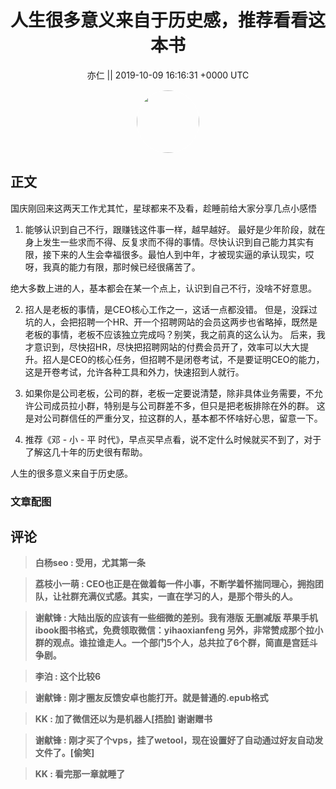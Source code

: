 <h1 align="center">人生很多意义来自于历史感，推荐看看这本书</h1>




<p align="center">
    <a>亦仁 || 2019-10-09 16:16:31 &#43;0000 UTC</a>
</p>

<div align="center">
    <img src="https://images.zsxq.com/Fn3NQqCN8nuGF86yZPXSbEsl0mb3?e=1590940799&amp;token=kIxbL07-8jAj8w1n4s9zv64FuZZNEATmlU_Vm6zD:pfbNc8W3hS0oYG_hyXXh_rHMHuc=" width="100" height="100" style="border:1px solid;border-radius:50%; color:#ffffff"/>
</div>




## 正文

<div>
国庆刚回来这两天工作尤其忙，星球都来不及看，趁睡前给大家分享几点小感悟

1. 能够认识到自己不行，跟赚钱这件事一样，越早越好。 最好是少年阶段，就在身上发生一些求而不得、反复求而不得的事情。尽快认识到自己能力其实有限，接下来的人生会幸福很多。最怕人到中年，才被现实逼的承认现实，哎呀，我真的能力有限，那时候已经很痛苦了。

绝大多数上进的人，基本都会在某一个点上，认识到自己不行，没啥不好意思。

2. 招人是老板的事情，是CEO核心工作之一，这话一点都没错。 但是，没踩过坑的人，会把招聘一个HR、开一个招聘网站的会员这两步也省略掉，既然是老板的事情，老板不应该独立完成吗？别笑，我之前真的这么认为。 后来，我才意识到，尽快招HR，尽快把招聘网站的付费会员开了，效率可以大大提升。招人是CEO的核心任务，但招聘不是闭卷考试，不是要证明CEO的能力，这是开卷考试，允许各种工具和外力，快速招到人就行。

3.  如果你是公司老板，公司的群，老板一定要说清楚，除非具体业务需要，不允许公司成员拉小群，特别是与公司群差不多，但只是把老板排除在外的群。 这是对公司群信任的严重分叉，拉这群的人，基本都不怀啥好心思，留意一下。

4. 推荐《邓 - 小 - 平 时代》，早点买早点看，说不定什么时候就买不到了，对于了解这几十年的历史很有帮助。

人生的很多意义来自于历史感。
</div>

### 文章配图

<div class="image" align="center">

</div>


## 评论

<div align="left">
<div>

<blockquote >
<span> <strong>白杨seo : 受用，尤其第一条 </strong></span>
</blockquote>

<blockquote >
<span> <strong>荔枝小一萌 : CEO也正是在做着每一件小事，不断学着怀揣同理心，拥抱团队，让社群充满仪式感。其实，一直在学习的人，是那个带头的人。 </strong></span>
</blockquote>

<blockquote >
<span> <strong>谢献锋 : 大陆出版的应该有一些细微的差别。我有港版 无删减版 苹果手机ibook图书格式，免费领取微信：yihaoxianfeng
另外，非常赞成那个拉小群的观点。谁拉谁走人。一个部门5个人，总共拉了6个群，简直是宫廷斗争剧。 </strong></span>
</blockquote>

<blockquote >
<span> <strong>李泊 : 这个比较6 </strong></span>
</blockquote>

<blockquote >
<span> <strong>谢献锋 : 刚才圈友反馈安卓也能打开。就是普通的.epub格式 </strong></span>
</blockquote>

<blockquote >
<span> <strong>KK : 加了微信还以为是机器人[捂脸]
谢谢赠书 </strong></span>
</blockquote>

<blockquote >
<span> <strong>谢献锋 : 刚才买了个vps，挂了wetool，现在设置好了自动通过好友自动发文件了。[偷笑] </strong></span>
</blockquote>

<blockquote >
<span> <strong>KK : 看完那一章就睡了 </strong></span>
</blockquote>

</div>
</div>